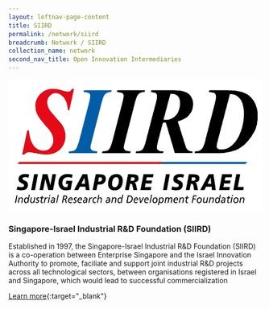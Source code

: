```yaml
---
layout: leftnav-page-content
title: SIIRD
permalink: /network/siird
breadcrumb: Network / SIIRD
collection_name: network
second_nav_title: Open Innovation Intermediaries
---
```

<div class="networklogo">
<a href="https://www.siird.com">
<img src="/images/partners/SIIRD Logo.jpg" alt="1" style="width:558px;height:262px">
</a>
</div>

<h3>Singapore-Israel Industrial R&D Foundation (SIIRD)</h3>

Established in 1997, the Singapore-Israel Industrial R&D Foundation (SIIRD) is a co-operation between Enterprise Singapore and the Israel Innovation Authority to promote, faciliate and support joint industrial R&D projects across all technological sectors, between organisations registered in Israel and Singapore, which would lead to successful commercialization

[Learn more](https://www.siird.com){:target="_blank"}
